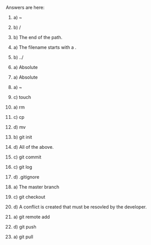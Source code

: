 Answers are here:

1. a) ~

2. b) /

3. b) The end of the path. 

4. a) The filename starts with a .

5. b) ../

6. a) Absolute

7. a) Absolute

8. a) ~

9. c) touch

10. a) rm 

11. c) cp

12. d) mv 

13. b) git init

14. d) All of the above. 

15. c) git commit

16. c) git log

17. d) .gitignore

18. a) The master branch

19. c) git checkout

20. d) A conflict is created that must be resovled
by the developer. 

21. a) git remote add

22. d) git push 

23. a) git pull  

